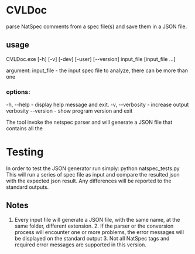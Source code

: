 # CVLDoc
parse NatSpec comments from a spec file(s) and save them in a JSON file.

## usage

CVLDoc.exe [-h] [-v] [-dev] [-user] [--version]
                          input_file [input_file ...]

argument:
input_file      - the input spec file to analyze, there can be more than one
### options:
-h, --help      - display help message and exit.
-v, --verbosity - increase output verbosity
--version       - show program version and exit

The tool invoke the netspec parser and will generate a JSON file that contains all the 

# Testing
In order to test the JSON generator run simply:
    python natspec_tests.py
This will run a series of spec file as input and compare the 
resulted json with the expected json result.
Any differences will be reported to the standard outputs.

## Notes

1. Every input file will generate a JSON file, with the same name, at the same folder, different extension.
   2. If the parser or the conversion process will encounter one or more problems, the error messages will be displayed on the standard output
   3. Not all NatSpec tags and required error messages are supported in this version.




